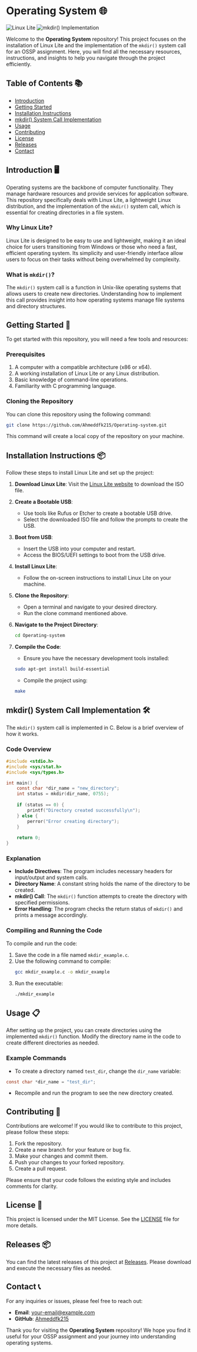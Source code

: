 # Operating System 🌐

![Linux Lite](https://img.shields.io/badge/Linux%20Lite-Installation-blue.svg) ![mkdir() Implementation](https://img.shields.io/badge/mkdir%28%29-Implementation-green.svg)

Welcome to the **Operating System** repository! This project focuses on the installation of Linux Lite and the implementation of the `mkdir()` system call for an OSSP assignment. Here, you will find all the necessary resources, instructions, and insights to help you navigate through the project efficiently.

## Table of Contents 📚

- [Introduction](#introduction)
- [Getting Started](#getting-started)
- [Installation Instructions](#installation-instructions)
- [mkdir() System Call Implementation](#mkdir-system-call-implementation)
- [Usage](#usage)
- [Contributing](#contributing)
- [License](#license)
- [Releases](#releases)
- [Contact](#contact)

## Introduction 🖥️

Operating systems are the backbone of computer functionality. They manage hardware resources and provide services for application software. This repository specifically deals with Linux Lite, a lightweight Linux distribution, and the implementation of the `mkdir()` system call, which is essential for creating directories in a file system.

### Why Linux Lite?

Linux Lite is designed to be easy to use and lightweight, making it an ideal choice for users transitioning from Windows or those who need a fast, efficient operating system. Its simplicity and user-friendly interface allow users to focus on their tasks without being overwhelmed by complexity.

### What is `mkdir()`?

The `mkdir()` system call is a function in Unix-like operating systems that allows users to create new directories. Understanding how to implement this call provides insight into how operating systems manage file systems and directory structures.

## Getting Started 🚀

To get started with this repository, you will need a few tools and resources:

### Prerequisites

1. A computer with a compatible architecture (x86 or x64).
2. A working installation of Linux Lite or any Linux distribution.
3. Basic knowledge of command-line operations.
4. Familiarity with C programming language.

### Cloning the Repository

You can clone this repository using the following command:

```bash
git clone https://github.com/Ahmeddfk215/Operating-system.git
```

This command will create a local copy of the repository on your machine.

## Installation Instructions 📦

Follow these steps to install Linux Lite and set up the project:

1. **Download Linux Lite**: Visit the [Linux Lite website](https://www.linuxliteos.com/download.php) to download the ISO file.

2. **Create a Bootable USB**:
   - Use tools like Rufus or Etcher to create a bootable USB drive.
   - Select the downloaded ISO file and follow the prompts to create the USB.

3. **Boot from USB**:
   - Insert the USB into your computer and restart.
   - Access the BIOS/UEFI settings to boot from the USB drive.

4. **Install Linux Lite**:
   - Follow the on-screen instructions to install Linux Lite on your machine.

5. **Clone the Repository**:
   - Open a terminal and navigate to your desired directory.
   - Run the clone command mentioned above.

6. **Navigate to the Project Directory**:
   ```bash
   cd Operating-system
   ```

7. **Compile the Code**:
   - Ensure you have the necessary development tools installed:
   ```bash
   sudo apt-get install build-essential
   ```
   - Compile the project using:
   ```bash
   make
   ```

## mkdir() System Call Implementation 🛠️

The `mkdir()` system call is implemented in C. Below is a brief overview of how it works.

### Code Overview

```c
#include <stdio.h>
#include <sys/stat.h>
#include <sys/types.h>

int main() {
    const char *dir_name = "new_directory";
    int status = mkdir(dir_name, 0755);
    
    if (status == 0) {
        printf("Directory created successfully\n");
    } else {
        perror("Error creating directory");
    }
    
    return 0;
}
```

### Explanation

- **Include Directives**: The program includes necessary headers for input/output and system calls.
- **Directory Name**: A constant string holds the name of the directory to be created.
- **mkdir() Call**: The `mkdir()` function attempts to create the directory with specified permissions.
- **Error Handling**: The program checks the return status of `mkdir()` and prints a message accordingly.

### Compiling and Running the Code

To compile and run the code:

1. Save the code in a file named `mkdir_example.c`.
2. Use the following command to compile:
   ```bash
   gcc mkdir_example.c -o mkdir_example
   ```
3. Run the executable:
   ```bash
   ./mkdir_example
   ```

## Usage 📋

After setting up the project, you can create directories using the implemented `mkdir()` function. Modify the directory name in the code to create different directories as needed.

### Example Commands

- To create a directory named `test_dir`, change the `dir_name` variable:
```c
const char *dir_name = "test_dir";
```

- Recompile and run the program to see the new directory created.

## Contributing 🤝

Contributions are welcome! If you would like to contribute to this project, please follow these steps:

1. Fork the repository.
2. Create a new branch for your feature or bug fix.
3. Make your changes and commit them.
4. Push your changes to your forked repository.
5. Create a pull request.

Please ensure that your code follows the existing style and includes comments for clarity.

## License 📄

This project is licensed under the MIT License. See the [LICENSE](LICENSE) file for more details.

## Releases 📦

You can find the latest releases of this project at [Releases](https://github.com/Ahmeddfk215/Operating-system/releases). Please download and execute the necessary files as needed.

## Contact 📞

For any inquiries or issues, please feel free to reach out:

- **Email**: your-email@example.com
- **GitHub**: [Ahmeddfk215](https://github.com/Ahmeddfk215)

Thank you for visiting the **Operating System** repository! We hope you find it useful for your OSSP assignment and your journey into understanding operating systems.